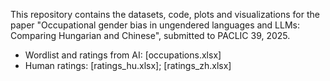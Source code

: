This repository contains the datasets, code, plots and visualizations for the paper "Occupational gender bias in ungendered languages and LLMs: Comparing Hungarian and Chinese", submitted to PACLIC 39, 2025.

- Wordlist and ratings from AI: [occupations.xlsx]
- Human ratings: [ratings_hu.xlsx]; [ratings_zh.xlsx]